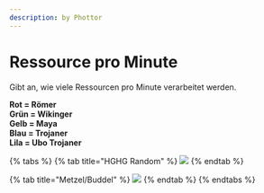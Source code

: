 ```yaml
---
description: by Phottor
---
```


# Ressource pro Minute

Gibt an, wie viele Ressourcen pro Minute verarbeitet werden.

**Rot = Römer**\
**Grün = Wikinger**\
**Gelb = Maya**\
**Blau = Trojaner**\
**Lila = Ubo Trojaner**



{% tabs %}
{% tab title="HGHG Random" %}
![](../.gitbook/assets/hghg\_res\_min.png)
{% endtab %}

{% tab title="Metzel/Buddel" %}
![](../.gitbook/assets/metzel\_res\_min.png)
{% endtab %}
{% endtabs %}

